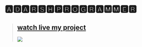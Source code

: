 # 🅰🅳🅰🆁🆂🅷🅿🆁🅾🅶🆁🅰🅼🅼🅴🆁
><h2><a href="https://adarshprogrammer.github.io/My-Projects/">watch live my project</a></h2>
><img src="https://user-images.githubusercontent.com/100017142/167455313-3c85634d-5e2d-45b1-b55e-3279194b8257.png" href="https://www.facebook.com/adarshkumarx1/">
